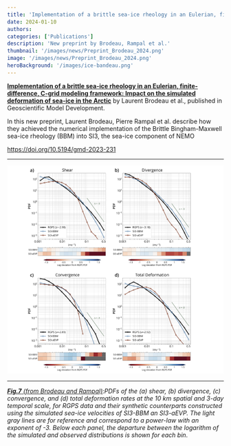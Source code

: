 ```yaml
---
title: 'Implementation of a brittle sea-ice rheology in an Eulerian, finite-difference, C-grid modeling framework: Impact on the simulated deformation of sea-ice in the Arctic'
date: 2024-01-10
authors:
categories: ['Publications']
description: 'New preprint by Brodeau, Rampal et al.'
thumbnail: '/images/news/Preprint_Brodeau_2024.png'
image: '/images/news/Preprint_Brodeau_2024.png'
heroBackground: '/images/ice-bandeau.png'
---
```


[**Implementation of a brittle sea-ice rheology in an Eulerian, finite-difference, C-grid modeling framework: Impact on the simulated deformation of sea-ice in the Arctic**](https://doi.org/10.5194/gmd-2023-231) by Laurent Brodeau et al., published in Geoscientific Model Development.

In this new preprint, Laurent Brodeau, Pierre Rampal et al. describe how they achieved the numerical implementation of the Brittle Bingham-Maxwell sea-ice rheology (BBM) into SI3, the sea-ice component of NEMO

https://doi.org/10.5194/gmd-2023-231

---

![[Brodeau2024](https://doi.org/10.5194/gmd-2023-231)](/images/news/Preprint_Brodeau_2024.png)

---
_[**Fig.7** (from Brodeau and Rampal)]([https://doi.org/10.5194/gmd-2023-231]):PDFs of the (a) shear, (b) divergence, (c) convergence, and (d) total deformation rates at the 10 km spatial and 3-day temporal scale, for RGPS data and their synthetic counterparts constructed using the simulated sea-ice velocities of SI3-BBM an SI3-aEVP. The light gray lines are for reference and correspond to a power-law with an exponent of -3. Below each panel, the departure between the logarithm of the simulated and observed distributions is shown for each bin_.


